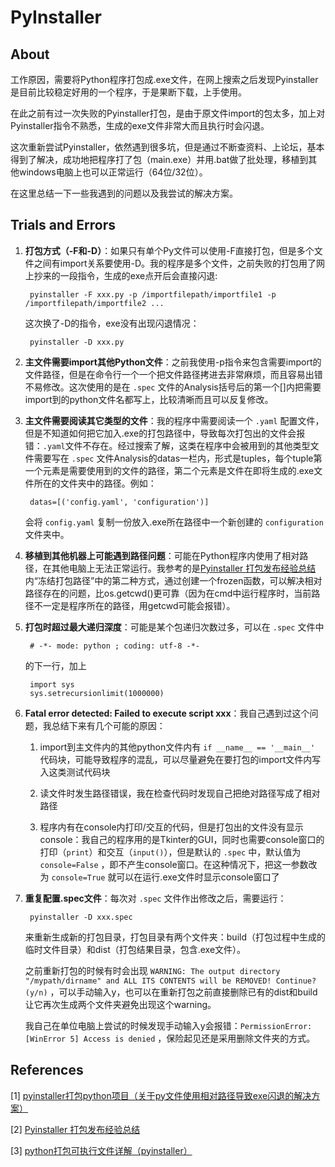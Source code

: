 # PyInstaller
## About
工作原因，需要将Python程序打包成.exe文件，在网上搜索之后发现Pyinstaller是目前比较稳定好用的一个程序，于是果断下载，上手使用。

在此之前有过一次失败的Pyinstaller打包，是由于原文件import的包太多，加上对Pyinstaller指令不熟悉，生成的exe文件非常大而且执行时会闪退。

这次重新尝试Pyinstaller，依然遇到很多坑，但是通过不断查资料、上论坛，基本得到了解决，成功地把程序打了包（main.exe）并用.bat做了批处理，移植到其他windows电脑上也可以正常运行（64位/32位）。

在这里总结一下一些我遇到的问题以及我尝试的解决方案。

## Trials and Errors
1. **打包方式（-F和-D）**：如果只有单个Py文件可以使用-F直接打包，但是多个文件之间有import关系要使用-D。我的程序是多个文件，之前失败的打包用了网上抄来的一段指令，生成的exe点开后会直接闪退:

        pyinstaller -F xxx.py -p /importfilepath/importfile1 -p /importfilepath/importfile2 ...
    
    这次换了-D的指令，exe没有出现闪退情况：
    
        pyinstaller -D xxx.py

2. **主文件需要import其他Python文件**：之前我使用-p指令来包含需要import的文件路径，但是在命令行一个一个把文件路径拷进去非常麻烦，而且容易出错不易修改。这次使用的是在 `.spec` 文件的Analysis括号后的第一个[]内把需要import到的python文件名都写上，比较清晰而且可以反复修改。

3. **主文件需要阅读其它类型的文件**：我的程序中需要阅读一个 `.yaml` 配置文件，但是不知道如何把它加入.exe的打包路径中，导致每次打包出的文件会报错：`.yaml`文件不存在。经过搜索了解，这类在程序中会被用到的其他类型文件需要写在 `.spec` 文件Analysis的datas一栏内，形式是tuples，每个tuple第一个元素是需要使用到的文件的路径，第二个元素是文件在即将生成的.exe文件所在的文件夹中的路径。例如：

        datas=[('config.yaml', 'configuration')]
        
    会将 `config.yaml` 复制一份放入.exe所在路径中一个新创建的 `configuration` 文件夹中。
    
4. **移植到其他机器上可能遇到路径问题**：可能在Python程序内使用了相对路径，在其他电脑上无法正常运行。我参考的是[Pyinstaller 打包发布经验总结](https://blog.csdn.net/weixin_42052836/article/details/82315118)内“冻结打包路径”中的第二种方式，通过创建一个frozen函数，可以解决相对路径存在的问题，比os.getcwd()更可靠（因为在cmd中运行程序时，当前路径不一定是程序所在的路径，用getcwd可能会报错）。

5. **打包时超过最大递归深度**：可能是某个包递归次数过多，可以在 `.spec` 文件中

        # -*- mode: python ; coding: utf-8 -*-

    
    的下一行，加上

        import sys
        sys.setrecursionlimit(1000000)
        
6. **Fatal error detected: Failed to execute script xxx**：我自己遇到过这个问题，我总结下来有几个可能的原因：

    1) import到主文件内的其他python文件内有 `if __name__ == '__main__'` 代码块，可能导致程序的混乱，可以尽量避免在要打包的import文件内写入这类测试代码块
        
    2) 读文件时发生路径错误，我在检查代码时发现自己把绝对路径写成了相对路径
        
    3) 程序内有在console内打印/交互的代码，但是打包出的文件没有显示console：我自己的程序用的是Tkinter的GUI，同时也需要console窗口的打印（`print`）和交互（`input()`），但是默认的 `.spec` 中，默认值为 `console=False` ，即不产生console窗口。在这种情况下，把这一参数改为 `console=True` 就可以在运行.exe文件时显示console窗口了

7. **重复配置.spec文件**：每次对 `.spec` 文件作出修改之后，需要运行：

        pyinstaller -D xxx.spec
        
    来重新生成新的打包目录，打包目录有两个文件夹：build（打包过程中生成的临时文件目录）和dist（打包结果目录，包含.exe文件）。
    
    之前重新打包的时候有时会出现 `WARNING: The output directory "/mypath/dirname" and ALL ITS CONTENTS will be REMOVED! Continue? (y/n)` ，可以手动输入y，也可以在重新打包之前直接删除已有的dist和build让它再次生成两个文件夹避免出现这个warning。
    
    我自己在单位电脑上尝试的时候发现手动输入y会报错：`PermissionError: [WinError 5] Access is denied` ，保险起见还是采用删除文件夹的方式。


## References
[1] [pyinstaller打包python项目（关于py文件使用相对路径导致exe闪退的解决方案）](https://blog.csdn.net/weixin_40354547/article/details/103409736?utm_medium=distribute.pc_relevant.none-task-blog-BlogCommendFromMachineLearnPai2-2.edu_weight&depth_1-utm_source=distribute.pc_relevant.none-task-blog-BlogCommendFromMachineLearnPai2-2.edu_weight)

[2] [Pyinstaller 打包发布经验总结](https://blog.csdn.net/weixin_42052836/article/details/82315118)

[3] [python打包可执行文件详解（pyinstaller）](https://blog.csdn.net/ChanceYing/article/details/104973317)
